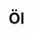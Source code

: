 ---
#description: Some description about oil paintings.
menus: "main"
title: Öl
#type: gallery
weight: 1
featured_image: img_7067.jpeg
---